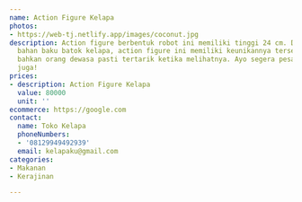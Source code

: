 ```yaml
---
name: Action Figure Kelapa
photos:
- https://web-tj.netlify.app/images/coconut.jpg
description: Action figure berbentuk robot ini memiliki tinggi 24 cm. Dibuat dengan
  bahan baku batok kelapa, action figure ini memiliki keunikannya tersendiri. Anak-anak
  bahkan orang dewasa pasti tertarik ketika melihatnya. Ayo segera pesan sekarang
  juga!
prices:
- description: Action Figure Kelapa
  value: 80000
  unit: ''
ecommerce: https://google.com
contact:
  name: Toko Kelapa
  phoneNumbers:
  - '08129949492939'
  email: kelapaku@gmail.com
categories:
- Makanan
- Kerajinan

---
```

